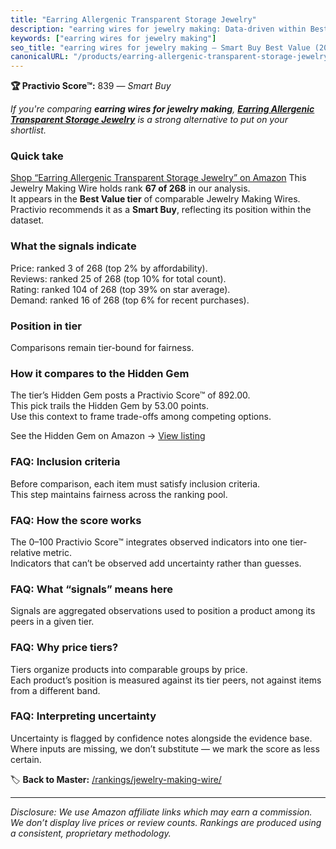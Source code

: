 ```yaml
---
title: "Earring Allergenic Transparent Storage Jewelry"
description: "earring wires for jewelry making: Data-driven within Best Value ranking using the Practivio Score™. Positioned by quality, value, demand, findability, momentum."
keywords: ["earring wires for jewelry making"]
seo_title: "earring wires for jewelry making — Smart Buy Best Value (2025)"
canonicalURL: "/products/earring-allergenic-transparent-storage-jewelry-B082ZZ6731/"
---
```


**🏆 Practivio Score™:** 839 — _Smart Buy_


*If you're comparing **earring wires for jewelry making**, **[Earring Allergenic Transparent Storage Jewelry](https://www.amazon.com/dp/B082ZZ6731?tag=practivio-20)** is a strong alternative to put on your shortlist.*
### Quick take
[Shop “Earring Allergenic Transparent Storage Jewelry” on Amazon](https://www.amazon.com/dp/B082ZZ6731?tag=practivio-20)
This Jewelry Making Wire holds rank **67 of 268** in our analysis.  
It appears in the **Best Value tier** of comparable Jewelry Making Wires.  
Practivio recommends it as a **Smart Buy**, reflecting its position within the dataset.

### What the signals indicate
Price: ranked 3 of 268 (top 2% by affordability).  
Reviews: ranked 25 of 268 (top 10% for total count).  
Rating: ranked 104 of 268 (top 39% on star average).  
Demand: ranked 16 of 268 (top 6% for recent purchases).

### Position in tier
Comparisons remain tier-bound for fairness.

### How it compares to the Hidden Gem
The tier’s Hidden Gem posts a Practivio Score™ of 892.00.  
This pick trails the Hidden Gem by 53.00 points.  
Use this context to frame trade-offs among competing options.  

See the Hidden Gem on Amazon → [View listing](https://www.amazon.com/dp/B07D4J1MQ4?tag=practivio-20)

### FAQ: Inclusion criteria
Before comparison, each item must satisfy inclusion criteria.  
This step maintains fairness across the ranking pool.

### FAQ: How the score works
The 0–100 Practivio Score™ integrates observed indicators into one tier-relative metric.  
Indicators that can’t be observed add uncertainty rather than guesses.

### FAQ: What “signals” means here
Signals are aggregated observations used to position a product among its peers in a given tier.

### FAQ: Why price tiers?
Tiers organize products into comparable groups by price.  
Each product’s position is measured against its tier peers, not against items from a different band.

### FAQ: Interpreting uncertainty
Uncertainty is flagged by confidence notes alongside the evidence base.  
Where inputs are missing, we don’t substitute — we mark the score as less certain.


🏷️ **Back to Master:** [/rankings/jewelry-making-wire/](/rankings/jewelry-making-wire/)

---
_Disclosure: We use Amazon affiliate links which may earn a commission. We don’t display live prices or review counts. Rankings are produced using a consistent, proprietary methodology._

